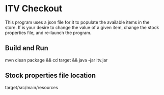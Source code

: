 # ITV Checkout
This program uses a json file for it to populate the available items in the store.
If is your desire to change the value of a given item, change the stock properties file, and re-launch the program.

## Build and Run
mvn clean package && cd target && java -jar itv.jar

## Stock properties file location
target/src/main/resources
